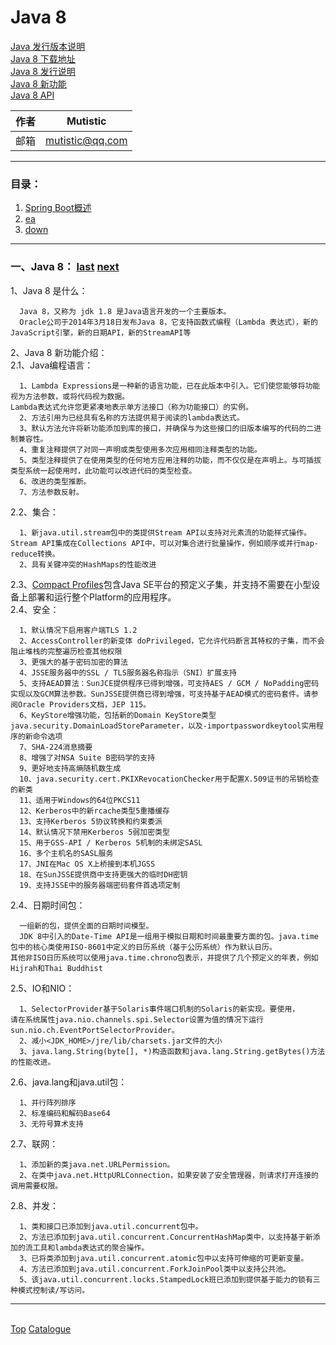 # <a id="a_top">Java 8</a>
[Java 发行版本说明](https://www.oracle.com/technetwork/java/javase/jdk-relnotes-index-2162236.html)  
[Java 8 下载地址](https://www.oracle.com/technetwork/java/javase/downloads/jdk8-downloads-2133151.html)  
[Java 8 发行说明](https://www.oracle.com/technetwork/java/javase/8-relnotes-2226341.html)  
[Java 8 新功能](https://www.oracle.com/technetwork/java/javase/8-whats-new-2157071.html)  
[Java 8 API](https://docs.oracle.com/javase/8/docs/api/overview-summary.html)  

|作者|Mutistic|
|---|---|
|邮箱|mutistic@qq.com|

---
### <a id="a_catalogue">目录</a>：
1. <a href="#a_java8">Spring Boot概述</a>
98. <a href="#a_ea">ea</a>
99. <a href="#a_down">down</a>

---
### <a id="a_java8">一、Java 8：</a> <a href="#a_top">last</a> <a href="#a_info">next</a>
1、Java 8 是什么：
```
  Java 8，又称为 jdk 1.8 是Java语言开发的一个主要版本。
  Oracle公司于2014年3月18日发布Java 8，它支持函数式编程（Lambda 表达式），新的JavaScript引擎，新的日期API，新的StreamAPI等
```

2、Java 8 新功能介绍：  
2.1、Java编程语言：
```
  1、Lambda Expressions是一种新的语言功能，已在此版本中引入。它们使您能够将功能视为方法参数，或将代码视为数据。
Lambda表达式允许您更紧凑地表示单方法接口（称为功能接口）的实例。
  2、方法引用为已经具有名称的方法提供易于阅读的lambda表达式。
  3、默认方法允许将新功能添加到库的接口，并确保与为这些接口的旧版本编写的代码的二进制兼容性。
  4、重复注释提供了对同一声明或类型使用多次应用相同注释类型的功能。
  5、类型注释提供了在使用类型的任何地方应用注释的功能，而不仅仅是在声明上。与可插拔类型系统一起使用时，此功能可以改进代码的类型检查。
  6、改进的类型推断。
  7、方法参数反射。
```
2.2、集合：
```
  1、新java.util.stream包中的类提供Stream API以支持对元素流的功能样式操作。
Stream API集成在Collections API中，可以对集合进行批量操作，例如顺序或并行map-reduce转换。
  2、具有关键冲突的HashMaps的性能改进
```
2.3、[Compact Profiles](https://docs.oracle.com/javase/8/docs/technotes/guides/compactprofiles)包含Java SE平台的预定义子集，并支持不需要在小型设备上部署和运行整个Platform的应用程序。  
2.4、安全：
```
  1、默认情况下启用客户端TLS 1.2
  2、AccessController的新变体 doPrivileged，它允许代码断言其特权的子集，而不会阻止堆栈的完整遍历检查其他权限
  3、更强大的基于密码加密的算法
  4、JSSE服务器中的SSL / TLS服务器名称指示（SNI）扩展支持
  5、支持AEAD算法：SunJCE提供程序已得到增强，可支持AES / GCM / NoPadding密码实现以及GCM算法参数。SunJSSE提供商已得到增强，可支持基于AEAD模式的密码套件。请参阅Oracle Providers文档，JEP 115。
  6、KeyStore增强功能，包括新的Domain KeyStore类型java.security.DomainLoadStoreParameter，以及-importpasswordkeytool实用程序的新命令选项
  7、SHA-224消息摘要
  8、增强了对NSA Suite B密码学的支持
  9、更好地支持高熵随机数生成
  10、java.security.cert.PKIXRevocationChecker用于配置X.509证书的吊销检查的新类
  11、适用于Windows的64位PKCS11
  12、Kerberos中的新rcache类型5重播缓存
  13、支持Kerberos 5协议转换和约束委派
  14、默认情况下禁用Kerberos 5弱加密类型
  15、用于GSS-API / Kerberos 5机制的未绑定SASL
  16、多个主机名的SASL服务
  17、JNI在Mac OS X上桥接到本机JGSS
  18、在SunJSSE提供商中支持更强大的临时DH密钥
  19、支持JSSE中的服务器端密码套件首选项定制
```
2.4、日期时间包：
```
  一组新的包，提供全面的日期时间模型。
  JDK 8中引入的Date-Time API是一组用于模拟日期和时间最重要方面的包。java.time包中的核心类使用ISO-8601中定义的日历系统（基于公历系统）作为默认日历。
其他非ISO日历系统可以使用java.time.chrono包表示，并提供了几个预定义的年表，例如Hijrah和Thai Buddhist
```
2.5、IO和NIO：
```
  1、SelectorProvider基于Solaris事件端口机制的Solaris的新实现。要使用，
请在系统属性java.nio.channels.spi.Selector设置为值的情况下运行sun.nio.ch.EventPortSelectorProvider。
  2、减小<JDK_HOME>/jre/lib/charsets.jar文件的大小
  3、java.lang.String(byte[], *)构造函数和java.lang.String.getBytes()方法的性能改进。
```
2.6、java.lang和java.util包：
```
  1、并行阵列排序
  2、标准编码和解码Base64
  3、无符号算术支持
```
2.7、联网：
```
  1、添加新的类java.net.URLPermission。
  2、在类中java.net.HttpURLConnection，如果安装了安全管理器，则请求打开连接的调用需要权限。
```
2.8、并发：
```
  1、类和接口已添加到java.util.concurrent包中。
  2、方法已添加到java.util.concurrent.ConcurrentHashMap类中，以支持基于新添加的流工具和lambda表达式的聚合操作。
  3、已将类添加到java.util.concurrent.atomic包中以支持可伸缩的可更新变量。
  4、方法已添加到java.util.concurrent.ForkJoinPool类中以支持公共池。
  5、该java.util.concurrent.locks.StampedLock班已添加到提供基于能力的锁有三种模式控制读/写访问。
```

---
<a id="a_down"></a>  
<a href="#a_top">Top</a> 
<a href="#a_catalogue">Catalogue</a>
